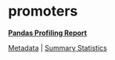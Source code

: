 # promoters

[**Pandas Profiling Report**](https://epistasislab.github.io/penn-ml-benchmarks/profile/promoters.html)

[Metadata](metadata.yaml) | [Summary Statistics](summary_stats.csv)

